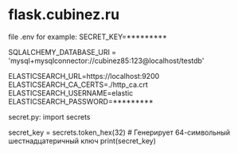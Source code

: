 # flask.cubinez.ru
file .env for example:
SECRET_KEY=*********

SQLALCHEMY_DATABASE_URI = 'mysql+mysqlconnector://cubinez85:123@localhost/testdb'

ELASTICSEARCH_URL=https://localhost:9200
ELASTICSEARCH_CA_CERTS=./http_ca.crt
ELASTICSEARCH_USERNAME=elastic
ELASTICSEARCH_PASSWORD=*********

secret.py:
import secrets

secret_key = secrets.token_hex(32)  # Генерирует 64-символьный шестнадцатеричный ключ
print(secret_key)

